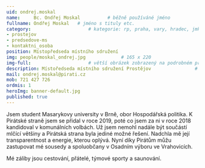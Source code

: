 ```yaml
---
uid: ondrej.moskal
name:     Bc. Ondřej Moskal          # běžně používáné jméno
fullname: Ondřej Moskal   # jméno s tituly etc.
category:                     # kategorie: rp, praha, vary, hradec, jmk, senat
- prostejov
- predsedove-ms
- kontaktni_osoba
position: Místopředseda místního sdružení
img: people/moskal_ondrej.jpg             # 165 x 220
img-full:                     # větší obrázek zobrazený na podrobném profilu
description: Místoředseda místního sdružení Prostějov                # kratký popis, max 160 znaků
mail: ondrej.moskal@pirati.cz
mob: 721 427 726
ordmis: 1
heroImg: banner-default.jpg
published: true
--- 
```

Jsem student Masarykovy university v Brně, obor Hospodářská politika. K Pirátské straně jsem se přidal v roce 2019, poté co jsem za ni v roce 2018 kandidoval v komunálních volbách. Už jsem nemohl nadále být součástí mlčící většiny a Pirátská strana byla jediné možné řešení. Nadchla mě její transparentnost a energie, kterou oplývá. Nyní díky Pirátům můžu zastupovat mé sousedy a spoluobčany v Osadním výboru ve Vrahovicích.

Mé záliby jsou cestování, přátelé, týmové sporty a saunování.
